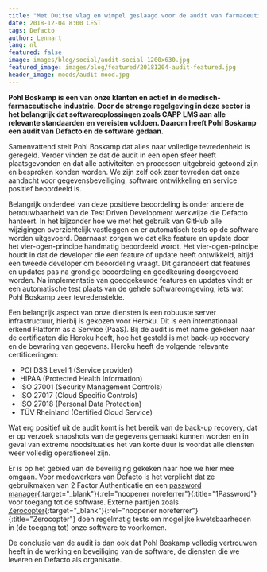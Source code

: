 ```yaml
---
title: "Met Duitse vlag en wimpel geslaagd voor de audit van farmaceutisch bedrijf Pohl Boskamp"
date: 2018-12-04 8:00 CEST
tags: Defacto
author: Lennart
lang: nl
featured: false
image: images/blog/social/audit-social-1200x630.jpg
featured_image: images/blog/featured/20181204-audit-featured.jpg
header_image: moods/audit-mood.jpg
---
```


__Pohl Boskamp is een van onze klanten en actief in de medisch-farmaceutische industrie. Door de strenge regelgeving in deze sector is het belangrijk dat softwareoplossingen zoals CAPP LMS aan alle relevante standaarden en vereisten voldoen. Daarom heeft Pohl Boskamp een audit van Defacto en de software gedaan.__

Samenvattend stelt Pohl Boskamp dat alles naar volledige tevredenheid is geregeld. Verder vinden ze dat de audit in een open sfeer heeft plaatsgevonden en dat alle activiteiten en processen uitgebreid getoond zijn en besproken konden worden. We zijn zelf ook zeer tevreden dat onze aandacht voor gegevensbeveiliging, software ontwikkeling en service positief beoordeeld is.

Belangrijk onderdeel van deze positieve beoordeling is onder andere de betrouwbaarheid van de Test Driven Development werkwijze die Defacto hanteert. In het bijzonder hoe we met het gebruik van GitHub alle wijzigingen overzichtelijk vastleggen en er automatisch tests op de software worden uitgevoerd. Daarnaast zorgen we dat elke feature en update door het vier-ogen-principe handmatig beoordeeld wordt. Het vier-ogen-principe houdt in dat de developer die een feature of update heeft ontwikkeld, altijd een tweede developer om beoordeling vraagt. Dit garandeert dat features en updates pas na grondige beoordeling en goedkeuring doorgevoerd worden. Na implementatie van goedgekeurde features en updates vindt er een automatische test plaats van de gehele softwareomgeving, iets wat Pohl Boskamp zeer tevredenstelde.

Een belangrijk aspect van onze diensten is een robuuste server infrastructuur, hierbij is gekozen voor Heroku. Dit is een internationaal erkend Platform as a Service (PaaS). Bij de audit is met name gekeken naar de certificaten die Heroku heeft, hoe het gesteld is met back-up recovery en de bewaring van gegevens. Heroku heeft de volgende relevante certificeringen:

-   PCI DSS Level 1 (Service provider)
-   HIPAA (Protected Health Information)
-   ISO 27001 (Security Management Controls)
-   ISO 27017 (Cloud Specific Controls)
-   ISO 27018 (Personal Data Protection)
-   TÜV Rheinland (Certified Cloud Service)

Wat erg positief uit de audit komt is het bereik van de back-up recovery, dat er op verzoek snapshots van de gegevens gemaakt kunnen worden en in geval van extreme noodsituaties het van korte duur is voordat alle diensten weer volledig operationeel zijn.

Er is op het gebied van de beveiliging gekeken naar hoe we hier mee omgaan. Voor medewerkers van Defacto is het verplicht dat ze gebruikmaken van 2 Factor Authenticatie en een [password manager](https://1password.com/){:target="_blank"}{:rel="noopener noreferrer"}{:title="1Password"} voor toegang tot de software. Externe partijen zoals [Zerocopter](https://zerocopter.com){:target="_blank"}{:rel="noopener noreferrer"}{:title="Zerocopter"} doen regelmatig tests om mogelijke kwetsbaarheden in (de toegang tot) onze software te voorkomen.

De conclusie van de audit is dan ook dat Pohl Boskamp volledig vertrouwen heeft in de werking en beveiliging van de software, de diensten die we leveren en Defacto als organisatie.
